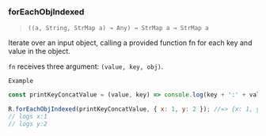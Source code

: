 ### forEachObjIndexed

> `((a, String, StrMap a) → Any) → StrMap a → StrMap a`

Iterate over an input object, calling a provided function fn for each key and value in the object.

`fn` receives three argument: `(value, key, obj)`.

`Example`

```js
const printKeyConcatValue = (value, key) => console.log(key + ':' + value);

R.forEachObjIndexed(printKeyConcatValue, { x: 1, y: 2 }); //=> {x: 1, y: 2}
// logs x:1
// logs y:2
```
